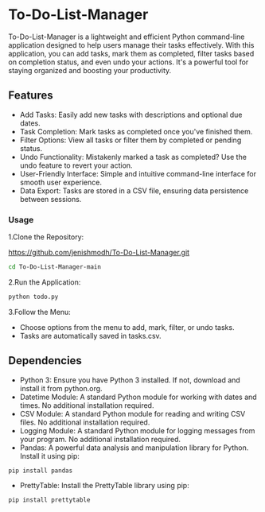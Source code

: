 # To-Do-List-Manager

To-Do-List-Manager is a lightweight and efficient Python command-line application designed to help users manage their tasks effectively. With this application, you can add tasks, mark them as completed, filter tasks based on completion status, and even undo your actions. It's a powerful tool for staying organized and boosting your productivity.

## Features
- Add Tasks: Easily add new tasks with descriptions and optional due dates.
- Task Completion: Mark tasks as completed once you've finished them.
- Filter Options: View all tasks or filter them by completed or pending status.
- Undo Functionality: Mistakenly marked a task as completed? Use the undo feature to revert your action.
- User-Friendly Interface: Simple and intuitive command-line interface for smooth user experience.
- Data Export: Tasks are stored in a CSV file, ensuring data persistence between sessions.


### Usage
1.Clone the Repository:

https://github.com/jenishmodh/To-Do-List-Manager.git
```sh
cd To-Do-List-Manager-main
```

2.Run the Application:
```sh
python todo.py
```
3.Follow the Menu:

- Choose options from the menu to add, mark, filter, or undo tasks.
- Tasks are automatically saved in tasks.csv.

## Dependencies

- Python 3: Ensure you have Python 3 installed. If not, download and install it from python.org.
- Datetime Module: A standard Python module for working with dates and times. No additional installation required.
- CSV Module: A standard Python module for reading and writing CSV files. No additional installation required.
- Logging Module: A standard Python module for logging messages from your program. No additional installation required.
- Pandas: A powerful data analysis and manipulation library for Python. Install it using pip:
```sh
pip install pandas
```
- PrettyTable: Install the PrettyTable library using pip:
```sh
pip install prettytable
```


